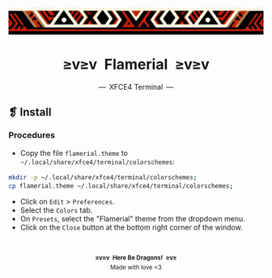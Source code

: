 <p align="center">
  <img alt="" src="../../assets/ornament.png" width=900 />
</p>
<h1 align="center">≥v≥v&ensp;Flamerial&ensp;≥v≥v</h1>
<p align="center">—&ensp;XFCE4 Terminal&ensp;—</p>

## ❡ Install
### Procedures
- Copy the file `flamerial.theme` to `~/.local/share/xfce4/terminal/colorschemes`:
```zsh
mkdir -p ~/.local/share/xfce4/terminal/colorschemes;
cp flamerial.theme ~/.local/share/xfce4/terminal/colorschemes;
```
- Click on `Edit` > `Preferences`.
- Select the `Colors` tab.
- On `Presets`, select the "Flamerial" theme from the dropdown menu.
- Click on the `Close` button at the bottom right corner of the window.

&ensp;
<p align="center"><sup><strong>≥v≥v&ensp;Here Be Dragons!&ensp;≥v≥</strong><br />Made with love <3</sup></p>
